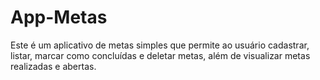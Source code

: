 # App-Metas
Este é um aplicativo de metas simples que permite ao usuário cadastrar, listar, marcar como concluídas e deletar metas, além de visualizar metas realizadas e abertas.
